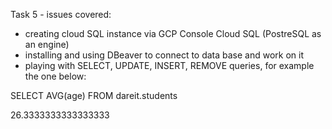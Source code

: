 Task 5 - issues covered:
- creating cloud SQL instance via GCP Console Cloud SQL (PostreSQL as an engine)
- installing and using DBeaver to connect to data base and work on it
- playing with SELECT, UPDATE, INSERT, REMOVE queries, for example the one below: 


SELECT AVG(age)
FROM dareit.students

26.3333333333333333
